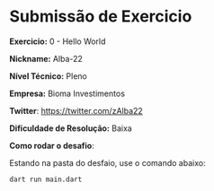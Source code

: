 # Submissão de Exercicio

**Exercicio:** 0 - Hello World

**Nickname:** Alba-22

**Nível Técnico:** Pleno

**Empresa:** Bioma Investimentos

**Twitter**: https://twitter.com/zAlba22

**Dificuldade de Resolução:** Baixa

**Como rodar o desafio**: 

Estando na pasta do desfaio, use o comando abaixo: 
```bash
dart run main.dart
```